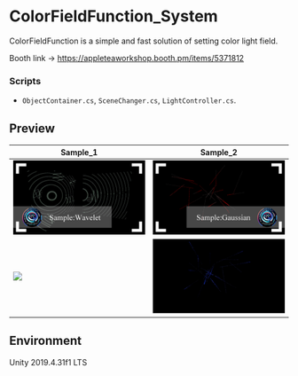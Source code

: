 # ColorFieldFunction_System
ColorFieldFunction is a simple and fast solution of setting color light field.

Booth link -> https://appleteaworkshop.booth.pm/items/5371812

### Scripts
* `ObjectContainer.cs`, `SceneChanger.cs`, `LightController.cs`.

## Preview

| Sample_1  | Sample_2  |
|---|---|
|  ![](Images/Sample_1.png) | ![](Images/Sample_2.png)  |
|  ![](Images/Sample_1.gif) | ![](Images/Sample_2.gif)  |



## Environment
Unity 2019.4.31f1 LTS
